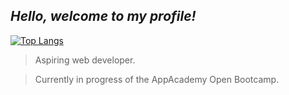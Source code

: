 ## *Hello, welcome to my profile!*

[![Top Langs](https://github-readme-stats.vercel.app/api/top-langs/?username=yurishe0&layout=compact&theme=tokyonight)](https://github.com/anuraghazra/github-readme-stats)

> Aspiring web developer.

> Currently in progress of the AppAcademy Open Bootcamp.


